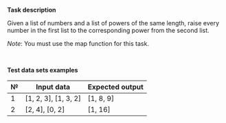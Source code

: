 __Task description__

Given a list of numbers and a list of powers of the same length, raise every number in the first list to the corresponding power from the second list.

_Note_: You must use the map function for this task.

<br>

__Test data sets examples__

| № | Input data | Expected output |
|----------|----------|----------|
| 1    | [1, 2, 3], [1, 3, 2]   | [1, 8, 9]   |
| 2    | [2, 4], [0, 2] | [1, 16]    |
